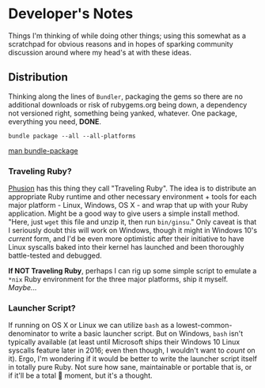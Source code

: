 # Developer's Notes

Things I'm thinking of while doing other things; using this somewhat as a
scratchpad for obvious reasons and in hopes of sparking community discussion
around where my head's at with these ideas.

## Distribution

Thinking along the lines of `Bundler`, packaging the gems so there are no
additional downloads or risk of rubygems.org being down, a dependency
not versioned right, something being yanked, whatever. One package, everything
you need, **DONE**.

`bundle package --all --all-platforms`

[man bundle-package](http://bundler.io/v1.11/man/bundle-package.1.html)

### Traveling Ruby?

[Phusion](http://phusion.nl) has this thing they call "Traveling Ruby". The idea
is to distribute an appropriate Ruby runtime and other necessary environment +
tools for each major platform - Linux, Windows, OS X - and wrap that up with
your Ruby application. Might be a good way to give users a simple install
method. "Here, just `wget` this file and unzip it, then run `bin/ginsu`." Only
caveat is that I seriously doubt this will work on Windows, though it might
in Windows 10's *current* form, and I'd be even more optimistic after their
initiative to have Linux syscalls baked into their kernel has launched and been
thoroughly battle-tested and debugged.

**If NOT Traveling Ruby**, perhaps I can rig up some simple script to emulate
a `*nix` Ruby environment for the three major platforms, ship it myself.
*Maybe...*

### Launcher Script?

If running on OS X or Linux we can utilize `bash` as a lowest-common-denominator
to write a basic launcher script. But on Windows, `bash` isn't typically
available (at least until Microsoft ships their Windows 10 Linux syscalls
feature later in 2016; even then though, I wouldn't want to *count* on it).
Ergo, I'm wondering if it would be better to write the launcher script itself
in totally pure Ruby. Not sure how sane, maintainable or portable that is, or
if it'll be a total :facepalm: moment, but it's a thought.
